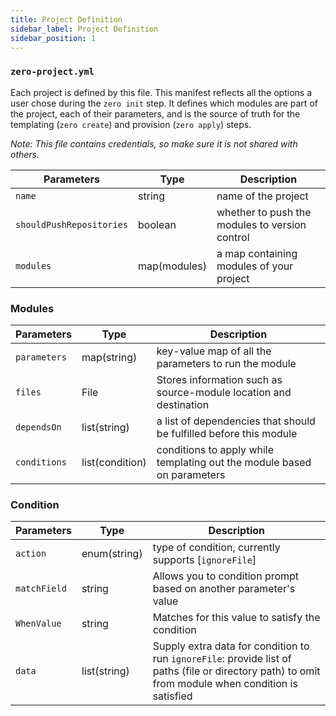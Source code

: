 ```yaml
---
title: Project Definition
sidebar_label: Project Definition
sidebar_position: 1
---
```


### `zero-project.yml`
Each project is defined by this file. This manifest reflects all the options a user chose during the `zero init` step. It defines which modules are part of the project, each of their parameters, and is the source of truth for the templating (`zero create`) and provision (`zero apply`) steps. 

_Note: This file contains credentials, so make sure it is not shared with others._

| Parameters               | Type         | Description                                    |
|--------------------------|--------------|------------------------------------------------|
| `name`                   | string       | name of the project                            |
| `shouldPushRepositories` | boolean      | whether to push the modules to version control |
| `modules`                | map(modules) | a map containing modules of your project       |


### Modules
| Parameters   | Type            | Description                                                             |
|--------------|-----------------|-------------------------------------------------------------------------|
| `parameters` | map(string)     | key-value map of all the parameters to run the module                   |
| `files`      | File            | Stores information such as source-module location and destination       |
| `dependsOn`  | list(string)    | a list of dependencies that should be fulfilled before this module      |
| `conditions` | list(condition) | conditions to apply while templating out the module based on parameters |

### Condition
| Parameters   | Type         | Description                                                                                                                                           |
|--------------|--------------|-------------------------------------------------------------------------------------------------------------------------------------------------------|
| `action`     | enum(string) | type of condition, currently supports [`ignoreFile`]                                                                                                  |
| `matchField` | string       | Allows you to condition prompt based on another parameter's value                                                                                     |
| `WhenValue`  | string       | Matches for this value to satisfy the condition                                                                                                       |
| `data`       | list(string) | Supply extra data for condition to run   `ignoreFile`: provide list of paths (file or directory path) to omit from module when condition is satisfied |
